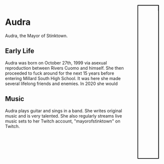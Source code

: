 <div style="width: 100%;">
   <div style="float:left; width: 80%">
   <h1>Audra</h1>
   Audra, the Mayor of Stinktown.
   <h2>Early Life</h2>
      Audra was born on October 27th, 1999 via asexual reproduction between Rivers Cuomo and himself. She then proceeded to fuck around for
      the next 15 years before entering Millard South High School. It was here she made several lifelong friends and enemies. In 2020 she would
   <h2>Music</h2>
      Audra plays guitar and sings in a band. She writes original music and is very talented. She also regularly streams live music sets
      to her Twitch account, "mayorofstinktown" on Twitch.
   </div>
   <div style="float:right; border:2px solid black">
     <marquee direction="left" height="500px">
     <img src="/assets/images/ezgif.com-speed.gif" alt="cool grl">
     </marquee>
   </div>
</div>
<div style="clear:both"></div>

